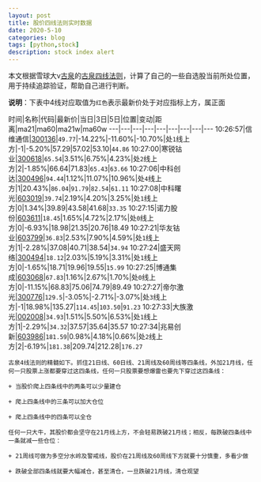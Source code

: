 ```yaml
---
layout: post
title: 股价四线法则实时数据
date: 2020-5-10
categories: blog
tags: [python,stock]
description: stock index alert
---
```



本文根据雪球大v[古泉](https://xueqiu.com/u/7148646888)的[古泉四线法则](https://xueqiu.com/7148646888/130498192)，计算了自己的一些自选股当前所处位置，用于持续追踪验证，帮助自己进行判断。

**说明**：下表中4线对应取值为`红色`表示最新价处于对应指标上方，属正面

时间|名称|代码|最新价|当日|3日|5日|位置|变动|距离|ma21|ma60|ma21w|ma60w
---|---|---|---|---|---|---|---|---
10:26:57|信维通信|[300136](https://xueqiu.com/S/SZ300136)|`49.77`|-14.22%|-11.60%|-10.70%|处`1`线上方|-1|-5.20%|57.29|57.02|53.10|`44.86`
10:27:00|寒锐钴业|[300618](https://xueqiu.com/S/SZ300618)|`65.54`|3.51%|6.75%|4.23%|处`2`线上方|2|-1.85%|66.64|71.83|`65.43`|`63.66`
10:27:06|中科创达|[300496](https://xueqiu.com/S/SZ300496)|`94.44`|1.12%|11.07%|10.96%|处`4`线上方|1|20.43%|`86.04`|`91.79`|`82.54`|`61.11`
10:27:08|中科曙光|[603019](https://xueqiu.com/S/SH603019)|`39.74`|2.19%|4.20%|3.25%|处`1`线上方|0|1.34%|39.89|43.58|41.68|`33.35`
10:27:15|诺力股份|[603611](https://xueqiu.com/S/SH603611)|`18.45`|1.65%|4.72%|2.17%|处`0`线上方|0|-6.93%|18.98|21.35|20.76|18.49
10:27:21|华友钴业|[603799](https://xueqiu.com/S/SH603799)|`36.83`|2.53%|7.90%|4.59%|处`1`线上方|1|-2.28%|37.08|40.71|38.54|`34.94`
10:27:24|盛天网络|[300494](https://xueqiu.com/S/SZ300494)|`18.12`|2.03%|5.19%|3.31%|处`1`线上方|0|-1.65%|18.71|19.96|19.55|`15.99`
10:27:25|博通集成|[603068](https://xueqiu.com/S/SH603068)|`67.83`|1.16%|2.67%|1.70%|处`0`线上方|0|-11.15%|68.83|75.06|74.79|89.49
10:27:27|帝尔激光|[300776](https://xueqiu.com/S/SZ300776)|`129.5`|-3.05%|-2.71%|-3.07%|处`3`线上方|-1|18.98%|135.27|`114.45`|`103.50`|`91.23`
10:27:33|大族激光|[002008](https://xueqiu.com/S/SZ002008)|`34.93`|1.51%|5.50%|6.53%|处`1`线上方|1|-2.29%|`34.32`|37.57|35.64|35.57
10:27:34|兆易创新|[603986](https://xueqiu.com/S/SH603986)|`181.59`|0.98%|4.18%|0.66%|处`2`线上方|2|-6.19%|`181.38`|209.74|212.28|`176.27`

```
古泉4线法则的精髓如下。抓住21日线、60日线、21周线及60周线等四条线，外加21月线，任何一只股票上涨都要穿过这四条线，任何一只股票要想爆雷也要先下穿过这四条线：

+ 当股价爬上四条线中的两条可以少量建仓

+ 爬上四条线中的三条可以加大仓位

+ 爬上四条线中的四条可以全仓

任何一只大牛，其股价都会坚守在21月线上方，不会轻易跌破21月线；相反，每跌破四条线中一条就减一些仓位：

+ 21周线可做为多空分水岭及警戒线，股价在21周线及60周线下方就要十分慎重，多看少做

+ 跌破全部四条线就要大幅减仓，甚至清仓，一旦跌破21月线，清仓观望
```